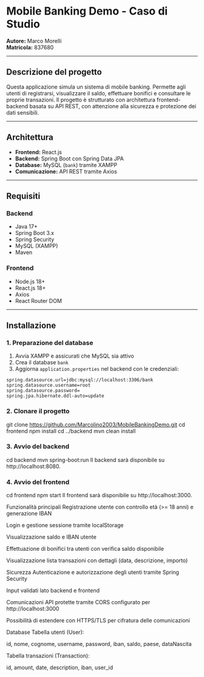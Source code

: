 # Mobile Banking Demo - Caso di Studio

**Autore:** Marco Morelli  
**Matricola:** 837680

---

## Descrizione del progetto

Questa applicazione simula un sistema di mobile banking. Permette agli utenti di registrarsi, visualizzare il saldo, effettuare bonifici e consultare le proprie transazioni. Il progetto è strutturato con architettura frontend-backend basata su API REST, con attenzione alla sicurezza e protezione dei dati sensibili.

---

## Architettura

- **Frontend:** React.js
- **Backend:** Spring Boot con Spring Data JPA
- **Database:** MySQL (`bank`) tramite XAMPP
- **Comunicazione:** API REST tramite Axios

---

## Requisiti

### Backend
- Java 17+
- Spring Boot 3.x
- Spring Security
- MySQL (XAMPP)
- Maven

### Frontend
- Node.js 18+
- React.js 18+
- Axios
- React Router DOM

---

## Installazione

### 1. Preparazione del database
1. Avvia XAMPP e assicurati che MySQL sia attivo
2. Crea il database `bank`
3. Aggiorna `application.properties` nel backend con le credenziali:
```properties
spring.datasource.url=jdbc:mysql://localhost:3306/bank
spring.datasource.username=root
spring.datasource.password=
spring.jpa.hibernate.ddl-auto=update

```
### 2. Clonare il progetto


git clone https://github.com/Marcolino2003/MobileBankingDemo.git
cd frontend
npm install
cd ../backend
mvn clean install


### 3. Avvio del backend
cd backend
mvn spring-boot:run
Il backend sarà disponibile su http://localhost:8080.

### 4. Avvio del frontend

cd frontend
npm start
Il frontend sarà disponibile su http://localhost:3000.

Funzionalità principali
Registrazione utente con controllo età (>= 18 anni) e generazione IBAN

Login e gestione sessione tramite localStorage

Visualizzazione saldo e IBAN utente

Effettuazione di bonifici tra utenti con verifica saldo disponibile

Visualizzazione lista transazioni con dettagli (data, descrizione, importo)

Sicurezza
Autenticazione e autorizzazione degli utenti tramite Spring Security

Input validati lato backend e frontend

Comunicazioni API protette tramite CORS configurato per http://localhost:3000

Possibilità di estendere con HTTPS/TLS per cifratura delle comunicazioni

Database
Tabella utenti (User):

id, nome, cognome, username, password, iban, saldo, paese, dataNascita

Tabella transazioni (Transaction):

id, amount, date, description, iban, user_id
